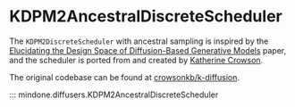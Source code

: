 <!--Copyright 2024 The HuggingFace Team. All rights reserved.

Licensed under the Apache License, Version 2.0 (the "License"); you may not use this file except in compliance with
the License. You may obtain a copy of the License at

http://www.apache.org/licenses/LICENSE-2.0

Unless required by applicable law or agreed to in writing, software distributed under the License is distributed on
an "AS IS" BASIS, WITHOUT WARRANTIES OR CONDITIONS OF ANY KIND, either express or implied. See the License for the
specific language governing permissions and limitations under the License.
-->

# KDPM2AncestralDiscreteScheduler

The `KDPM2DiscreteScheduler` with ancestral sampling is inspired by the [Elucidating the Design Space of Diffusion-Based Generative Models](https://huggingface.co/papers/2206.00364) paper, and the scheduler is ported from and created by [Katherine Crowson](https://github.com/crowsonkb/).

The original codebase can be found at [crowsonkb/k-diffusion](https://github.com/crowsonkb/k-diffusion).

::: mindone.diffusers.KDPM2AncestralDiscreteScheduler
